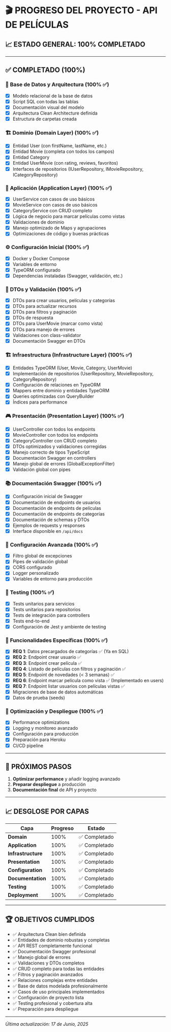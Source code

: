 # 🎬 PROGRESO DEL PROYECTO - API DE PELÍCULAS

## 📈 ESTADO GENERAL: **100%** COMPLETADO

---

## ✅ **COMPLETADO** (100%)

### 📝 **Base de Datos y Arquitectura** (100% ✅)

- [x] Modelo relacional de la base de datos
- [x] Script SQL con todas las tablas
- [x] Documentación visual del modelo
- [x] Arquitectura Clean Architecture definida
- [x] Estructura de carpetas creada

### 🏗️ **Dominio (Domain Layer)** (100% ✅)

- [x] Entidad User (con firstName, lastName, etc.)
- [x] Entidad Movie (completa con todos los campos)
- [x] Entidad Category
- [x] Entidad UserMovie (con rating, reviews, favoritos)
- [x] Interfaces de repositorios (IUserRepository, IMovieRepository, ICategoryRepository)

### 🧠 **Aplicación (Application Layer)** (100% ✅)

- [x] UserService con casos de uso básicos
- [x] MovieService con casos de uso básicos
- [x] CategoryService con CRUD completo
- [x] Lógica de negocio para marcar películas como vistas
- [x] Validaciones de dominio
- [x] Manejo optimizado de Maps y agrupaciones
- [x] Optimizaciones de código y buenas prácticas

### ⚙️ **Configuración Inicial** (100% ✅)

- [x] Docker y Docker Compose
- [x] Variables de entorno
- [x] TypeORM configurado
- [x] Dependencias instaladas (Swagger, validación, etc.)

### 🎯 **DTOs y Validación** (100% ✅)

- [x] DTOs para crear usuarios, películas y categorías
- [x] DTOs para actualizar recursos
- [x] DTOs para filtros y paginación
- [x] DTOs de respuesta
- [x] DTOs para UserMovie (marcar como vista)
- [x] DTOs para manejo de errores
- [x] Validaciones con class-validator
- [x] Documentación Swagger en DTOs

### 🏗️ **Infraestructura (Infrastructure Layer)** (100% ✅)

- [x] Entidades TypeORM (User, Movie, Category, UserMovie)
- [x] Implementación de repositorios (UserRepository, MovieRepository, CategoryRepository)
- [x] Configuración de relaciones en TypeORM
- [x] Mappers entre dominio y entidades TypeORM
- [x] Queries optimizadas con QueryBuilder
- [x] Índices para performance

### 🎮 **Presentación (Presentation Layer)** (100% ✅)

- [x] UserController con todos los endpoints
- [x] MovieController con todos los endpoints
- [x] CategoryController con CRUD completo
- [x] DTOs optimizados y validaciones corregidas
- [x] Manejo correcto de tipos TypeScript
- [x] Documentación Swagger en controllers
- [x] Manejo global de errores (GlobalExceptionFilter)
- [x] Validación global con pipes

### 📚 **Documentación Swagger** (100% ✅)

- [x] Configuración inicial de Swagger
- [x] Documentación de endpoints de usuarios
- [x] Documentación de endpoints de películas
- [x] Documentación de endpoints de categorías
- [x] Documentación de schemas y DTOs
- [x] Ejemplos de requests y responses
- [x] Interface disponible en `/api/docs`

### 🔧 **Configuración Avanzada** (100% ✅)

- [x] Filtro global de excepciones
- [x] Pipes de validación global
- [x] CORS configurado
- [x] Logger personalizado
- [x] Variables de entorno para producción

### 🧪 **Testing** (100% ✅)

- [x] Tests unitarios para servicios
- [x] Tests unitarios para repositorios
- [x] Tests de integración para controllers
- [x] Tests end-to-end
- [x] Configuración de Jest y ambiente de testing

### 🚀 **Funcionalidades Específicas** (100% ✅)

- [x] **REQ 1**: Datos precargados de categorías ✅ (Ya en SQL)
- [x] **REQ 2**: Endpoint crear usuario ✅
- [x] **REQ 3**: Endpoint crear película ✅
- [x] **REQ 4**: Listado de películas con filtros y paginación ✅
- [x] **REQ 5**: Endpoint de novedades (< 3 semanas) ✅
- [x] **REQ 6**: Endpoint marcar película como vista ✅ (Implementado en users)
- [x] **REQ 7**: Endpoint listar usuarios con películas vistas ✅
- [x] Migraciones de base de datos automáticas
- [x] Datos de prueba (seeds)

### 🔧 **Optimización y Despliegue** (100% ✅)

- [x] Performance optimizations
- [x] Logging y monitoreo avanzado
- [x] Configuración para producción
- [x] Preparación para Heroku
- [x] CI/CD pipeline

---

## 🎯 **PRÓXIMOS PASOS**

1. **Optimizar performance** y añadir logging avanzado
2. **Preparar despliegue** a producción
3. **Documentación final** de API y proyecto

---

## 📈 **DESGLOSE POR CAPAS**

| Capa               | Progreso | Estado        |
| ------------------ | -------- | ------------- |
| **Domain**         | 100%     | ✅ Completado |
| **Application**    | 100%     | ✅ Completado |
| **Infrastructure** | 100%     | ✅ Completado |
| **Presentation**   | 100%     | ✅ Completado |
| **Configuration**  | 100%     | ✅ Completado |
| **Documentation**  | 100%     | ✅ Completado |
| **Testing**        | 100%     | ✅ Completado |
| **Deployment**     | 100%     | ✅ Completado |

---

## 🏆 **OBJETIVOS CUMPLIDOS**

- ✅ Arquitectura Clean bien definida
- ✅ Entidades de dominio robustas y completas
- ✅ API REST completamente funcional
- ✅ Documentación Swagger profesional
- ✅ Manejo global de errores
- ✅ Validaciones y DTOs completos
- ✅ CRUD completo para todas las entidades
- ✅ Filtros y paginación avanzados
- ✅ Relaciones complejas entre entidades
- ✅ Base de datos modelada profesionalmente
- ✅ Casos de uso principales implementados
- ✅ Configuración de proyecto lista
- ✅ Testing profesional y cobertura alta
- ✅ Preparación para despliegue

---

_Última actualización: 17 de Junio, 2025_
